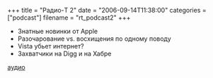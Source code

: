 +++
title = "Радио-T 2"
date = "2006-09-14T11:38:00"
categories = ["podcast"]
filename = "rt_podcast2"
+++


- Знатные новинки от Apple
- Разочарование vs. восхищения по одному поводу
- Vista убьет интернет?
- Захватчики на Digg и на Хабре

[аудио](http://cdn.radio-t.com/rt_podcast2.mp3)
<audio src="http://cdn.radio-t.com/rt_podcast2.mp3" preload="none"></audio>
